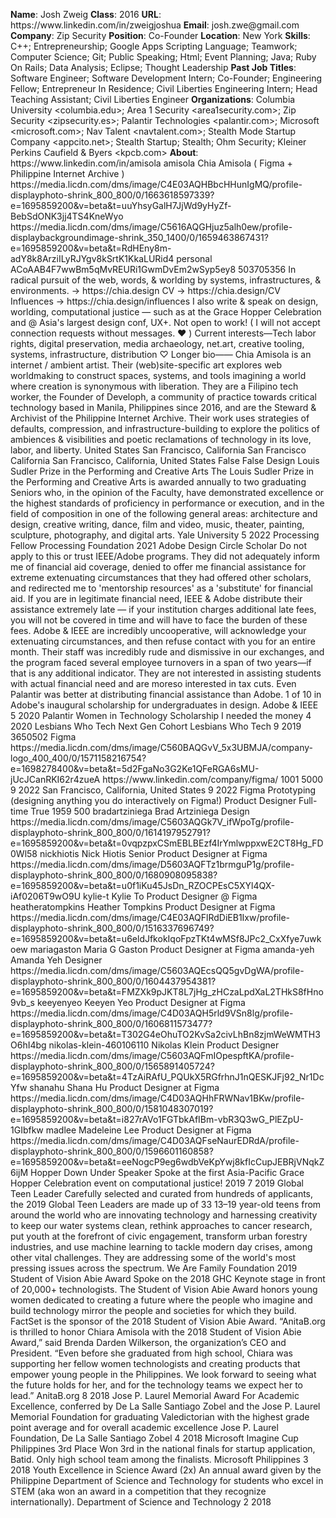 **Name**: Josh Zweig
**Class**: 2016
**URL**: https://www\.linkedin\.com/in/zweigjoshua
**Email**: josh\.zwe@gmail\.com
**Company**: Zip Security
**Position**: Co\-Founder
**Location**: New York
**Skills**: C\+\+; Entrepreneurship; Google Apps Scripting Language; Teamwork; Computer Science; Git; Public Speaking; Html; Event Planning; Java; Ruby On Rails; Data Analysis; Eclipse; Thought Leadership
**Past Job Titles**: Software Engineer; Software Development Intern; Co\-Founder; Engineering Fellow; Entrepreneur In Residence; Civil Liberties Engineering Intern; Head Teaching Assistant; Civil Liberties Engineer
**Organizations**: Columbia University <columbia\.edu>; Area 1 Security <area1security\.com>; Zip Security <zipsecurity\.es>; Palantir Technologies <palantir\.com>; Microsoft <microsoft\.com>; Nav Talent <navtalent\.com>; Stealth Mode Startup Company <appcito\.net>; Stealth Startup; Stealth; Ohm Security; Kleiner Perkins Caufield & Byers <kpcb\.com>
**About**: https://www\.linkedin\.com/in/amisola amisola Chia Amisola  \( Figma \+ Philippine Internet Archive \) https://media\.licdn\.com/dms/image/C4E03AQHBbcHHunIgMQ/profile\-displayphoto\-shrink\_800\_800/0/1663618597339?e=1695859200&v=beta&t=uuYhsyGalH7JjWd9yHyZf\-BebSdONK3jj4TS4KneWyo https://media\.licdn\.com/dms/image/C5616AQGHjuz5alh0ew/profile\-displaybackgroundimage\-shrink\_350\_1400/0/1659463867431?e=1695859200&v=beta&t=RdHEny8m\-adY8k8ArziILyRJYgv8kSrtK1KkaLURid4 personal ACoAAB4F7wwBm5qMvREURi1GwmDvEm2wSyp5ey8 503705356 In radical pursuit of the web, words, & worlding by systems, infrastructures, & environments\. → https://chia\.design  CV → https://chia\.design/CV Influences → https://chia\.design/influences  I also write & speak on design, worlding, computational justice — such as at the Grace Hopper Celebration and @ Asia's largest design conf, UX\+\. Not open to work\! \( I will not accept connection requests without messages\. ♥️ \)  Current interests—Tech labor rights, digital preservation, media archaeology, net\.art, creative tooling, systems, infrastructure, distribution  ♡  Longer bio—— Chia Amisola is an internet / ambient artist\. Their \(web\)site\-specific art explores web worldmaking to construct spaces, systems, and tools imagining a world where creation is synonymous with liberation\. They are a Filipino tech worker, the Founder of Developh, a community of practice towards critical technology based in Manila, Philippines since 2016, and are the Steward & Archivist of the Philippine Internet Archive\. Their work uses strategies of defaults, compression, and infrastructure\-building to explore the politics of ambiences & visibilities and poetic reclamations of technology in its love, labor, and liberty\. United States San Francisco, California San Francisco California San Francisco, California, United States False False Design Louis Sudler Prize in the Performing and Creative Arts The Louis Sudler Prize in the Performing and Creative Arts is awarded annually to two graduating Seniors who, in the opinion of the Faculty, have demonstrated excellence or the highest standards of proficiency in performance or execution, and in the field of composition in one of the following general areas: architecture and design, creative writing, dance, film and video, music, theater, painting, sculpture, photography, and digital arts\. Yale University 5 2022 Processing Fellow Processing Foundation 2021 Adobe Design Circle Scholar Do not apply to this or trust IEEE/Adobe programs\. They did not adequately inform me of financial aid coverage, denied to offer me financial assistance for extreme extenuating circumstances that they had offered other scholars, and redirected me to 'mentorship resources' as a 'substitute' for financial aid\. If you are in legitimate financial need, IEEE & Adobe distribute their assistance extremely late — if your institution charges additional late fees, you will not be covered in time and will have to face the burden of these fees\. Adobe & IEEE are incredibly uncooperative, will acknowledge your extenuating circumstances, and then refuse contact with you for an entire month\. Their staff was incredibly rude and dismissive in our exchanges, and the program faced several employee turnovers in a span of two years—if that is any additional indicator\. They are not interested in assisting students with actual financial need and are moreso interested in tax cuts\.  Even Palantir was better at distributing financial assistance than Adobe\.  1 of 10 in Adobe's inaugural scholarship for undergraduates in design\. Adobe & IEEE 5 2020 Palantir Women in Technology Scholarship I needed the money 4 2020 Lesbians Who Tech Next Gen Cohort Lesbians Who Tech 9 2019 3650502 Figma https://media\.licdn\.com/dms/image/C560BAQGvV\_5x3UBMJA/company\-logo\_400\_400/0/1571158216754?e=1698278400&v=beta&t=5d2FgaNo3G2Ke1QFeRGA6sMU\-jUcJCanRKI62r4zueA https://www\.linkedin\.com/company/figma/ 1001 5000 9 2022 San Francisco, California, United States 9 2022 Figma Prototyping \(designing anything you do interactively on Figma\!\) Product Designer Full\-time True 1959 500 bradartziniega Brad Artziniega Design https://media\.licdn\.com/dms/image/C5603AQGk7V\_ifWpoTg/profile\-displayphoto\-shrink\_800\_800/0/1614197952791?e=1695859200&v=beta&t=0vqpzpxCSmEBLBEzf4IrYmlwppxwE2CT8Hg\_FD0Wl58 nickhiotis Nick Hiotis Senior Product Designer at Figma https://media\.licdn\.com/dms/image/D5603AQFTz1brmguP1g/profile\-displayphoto\-shrink\_800\_800/0/1680908095838?e=1695859200&v=beta&t=u0f1iKu45JsDn\_RZOCPEsC5XYl4QX\-iAf0206T9wO9U kylie\-t Kylie To Product Designer @ Figma heatheratompkins Heather Tompkins Product Designer at Figma https://media\.licdn\.com/dms/image/C4E03AQFlRdDiEB1Ixw/profile\-displayphoto\-shrink\_800\_800/0/1516337696749?e=1695859200&v=beta&t=u6eldJfkokIqoFpzTKt4wMSf8JPc2\_CxXfye7uwkoew mariagaston Maria G Gaston Product Designer at Figma amanda\-yeh Amanda Yeh Designer https://media\.licdn\.com/dms/image/C5603AQEcsQQ5gvDgWA/profile\-displayphoto\-shrink\_800\_800/0/1604437954381?e=1695859200&v=beta&t=FMZXk9pJKT8L7jHg\_zHCzaLpdXaL2THkS8fHno9vb\_s keeyenyeo Keeyen Yeo Product Designer at Figma https://media\.licdn\.com/dms/image/C4D03AQH5rld9VSn8lg/profile\-displayphoto\-shrink\_800\_800/0/1606811573477?e=1695859200&v=beta&t=T302G4eOhuTO2KvSa2civLhBn8zjmWeWMTH3O6hI4bg nikolas\-klein\-460106110 Nikolas Klein Product Designer https://media\.licdn\.com/dms/image/C5603AQFmIOpespftKA/profile\-displayphoto\-shrink\_800\_800/0/1565891405724?e=1695859200&v=beta&t=4TzAiRAfU\_PQUkX5RGfrhnJ1nQESKJFj92\_Nr1DcYfw shanahu Shana Hu Product Designer at Figma https://media\.licdn\.com/dms/image/C4D03AQHhFRWNav1BKw/profile\-displayphoto\-shrink\_800\_800/0/1581048307019?e=1695859200&v=beta&t=i827rAVo1FGTbkAfIBm\-vbR3Q3wG\_PlEZpU\-1GIbfkw madlee Madeleine Lee Product Designer at Figma https://media\.licdn\.com/dms/image/C4D03AQFseNaurEDRdA/profile\-displayphoto\-shrink\_800\_800/0/1596601160858?e=1695859200&v=beta&t=eeNogcP9eg6wdbVeKpYwj8kfIcCupJEBRjVNqkZ6ijM Hopper Down Under Speaker Spoke at the first Asia\-Pacific Grace Hopper Celebration event on computational justice\! 2019 7 2019 Global Teen Leader Carefully selected and curated from hundreds of applicants, the 2019 Global Teen Leaders are made up of 33 13–19 year\-old teens from around the world who are innovating technology and harnessing creativity to keep our water systems clean, rethink approaches to cancer research, put youth at the forefront of civic engagement, transform urban forestry industries, and use machine learning to tackle modern day crises, among other vital challenges\. They are addressing some of the world's most pressing issues across the spectrum\. We Are Family Foundation 2019 Student of Vision Abie Award Spoke on the 2018 GHC Keynote stage in front of 20,000\+ technologists\.  The Student of Vision Abie Award honors young women dedicated to creating a future where the people who imagine and build technology mirror the people and societies for which they build\. FactSet is the sponsor of the 2018 Student of Vision Abie Award\.  “AnitaB\.org is thrilled to honor Chiara Amisola with the 2018 Student of Vision Abie Award,” said Brenda Darden Wilkerson, the organization’s CEO and President\. “Even before she graduated from high school, Chiara was supporting her fellow women technologists and creating products that empower young people in the Philippines\. We look forward to seeing what the future holds for her, and for the technology teams we expect her to lead\.” AnitaB\.org 8 2018 Jose P\. Laurel Memorial Award For Academic Excellence, conferred by De La Salle Santiago Zobel and the Jose P\. Laurel Memorial Foundation for graduating Valedictorian with the highest grade point average and for overall academic excellence Jose P\. Laurel Foundation, De La Salle Santiago Zobel 4 2018 Microsoft Imagine Cup Philippines 3rd Place Won 3rd in the national finals for startup application, Batid\. Only high school team among the finalists\. Microsoft Philippines 3 2018 Youth Excellence in Science Award \(2x\) An annual award given by the Philippine Department of Science and Technology for students who excel in STEM \(aka won an award in a competition that they recognize internationally\)\. Department of Science and Technology 2 2018
